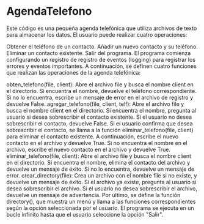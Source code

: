 # AgendaTelefono

Este código es una pequeña agenda telefónica que utiliza archivos de texto para almacenar los datos. El usuario puede realizar cuatro operaciones:

Obtener el teléfono de un contacto.
Añadir un nuevo contacto y su teléfono.
Eliminar un contacto existente.
Salir del programa.
El programa comienza configurando un registro de registro de eventos (logging) para registrar los errores y eventos importantes. A continuación, se definen cuatro funciones que realizan las operaciones de la agenda telefónica:

obten_telefono(file, client): Abre el archivo file y busca el nombre client en el directorio. Si encuentra el nombre, devuelve el teléfono correspondiente. Si no lo encuentra, escribe un mensaje de error en el archivo de registro y devuelve False.
agregar_telefono(file, client, telf): Abre el archivo file y busca el nombre client en el directorio. Si encuentra el nombre, pregunta al usuario si desea sobrescribir el contacto existente. Si el usuario no desea sobrescribir el contacto, devuelve False. Si el usuario confirma que desea sobrescribir el contacto, se llama a la función eliminar_telefono(file, client) para eliminar el contacto existente. A continuación, escribe el nuevo contacto en el archivo y devuelve True. Si no encuentra el nombre en el archivo, escribe el nuevo contacto en el archivo y devuelve True.
eliminar_telefono(file, client): Abre el archivo file y busca el nombre client en el directorio. Si encuentra el nombre, elimina el contacto del archivo y devuelve un mensaje de éxito. Si no lo encuentra, devuelve un mensaje de error.
crear_directory(file): Crea un archivo con el nombre file si no existe, y devuelve un mensaje de éxito. Si el archivo ya existe, pregunta al usuario si desea sobrescribir el archivo. Si el usuario no desea sobrescribir el archivo, devuelve un mensaje de advertencia.
Por último, se define la función directory(), que muestra un menú y llama a las funciones correspondientes según la opción seleccionada por el usuario. El programa se ejecuta en un bucle infinito hasta que el usuario seleccione la opción "Salir".
